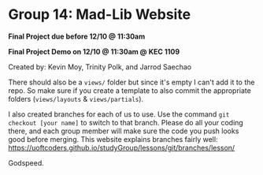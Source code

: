 # Group 14: Mad-Lib Website

**Final Project due before 12/10 @ 11:30am**

**Final Project Demo on 12/10 @ 11:30am @ KEC 1109**

Created by: Kevin Moy, Trinity Polk, and Jarrod Saechao

There should also be a `views/` folder but since it's empty I can't add it to the repo. So make sure if you create a template to also commit the appropriate folders (`views/layouts` & `views/partials`).

I also created branches for each of us to use. Use the command `git checkout [your name]` to switch to that branch. Please do all your coding there, and each group member will make sure the code you push looks good before merging. This website explains branches fairly well: https://uoftcoders.github.io/studyGroup/lessons/git/branches/lesson/

Godspeed.
